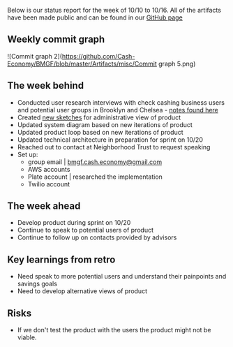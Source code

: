 Below is our status report for the week of 10/10 to 10/16. All of the artifacts have been made public and can be found in our [GitHub page](https://github.com/Cash-Economy/BMGF)

## Weekly commit graph

![Commit graph 2](https://github.com/Cash-Economy/BMGF/blob/master/Artifacts/misc/Commit graph 5.png)


## The week behind

* Conducted user research interviews with check cashing business users and potential user groups in Brooklyn and Chelsea - [notes found here](https://github.com/Cash-Economy/BMGF/blob/master/research/Vox%20Populi.md)
* Created [new sketches](https://github.com/Cash-Economy/BMGF/tree/master/Artifacts/elements/product-sketches/admin-view) for administrative view of product
* Updated system diagram based on new iterations of product
* Updated product loop based on new iterations of product
* Updated technical architecture in preparation for sprint on 10/20
* Reached out to contact at Neighborhood Trust to request speaking
* Set up:
  * group email | bmgf.cash.economy@gmail.com
  * AWS accounts
  * Plate account | researched the implementation
  * Twilio account

## The week ahead

* Develop product during sprint on 10/20
* Continue to speak to potential users of product
* Continue to follow up on contacts provided by advisors

## Key learnings from retro

* Need speak to more potential users and understand their painpoints and savings goals
* Need to develop alternative views of product

## Risks

* If we don't test the product with the users the product might not be viable.
